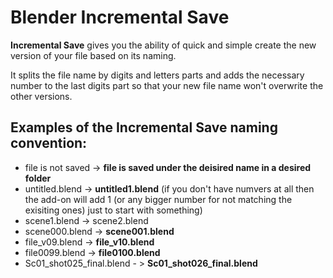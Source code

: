 # Blender Incremental Save

**Incremental Save** gives you the ability of quick and simple create the new version of your file based on its naming.

It splits the file name by digits and letters parts and adds the necessary number to the last digits part so that your new file name won't overwrite the other versions.

## Examples of the Incremental Save naming convention:
- file is not saved -> **file is saved under the deisired name in a desired folder**
- untitled.blend -> **untitled1.blend** (if you don't have numvers at all then the add-on will add 1 (or any bigger number for not matching the exisiting ones) just to start with something)
- scene1.blend -> scene2.blend
- scene000.blend -> **scene001.blend**
- file_v09.blend -> **file_v10.blend**
- file0099.blend -> **file0100.blend**
- Sc01_shot025_final.blend - > **Sc01_shot026_final.blend**